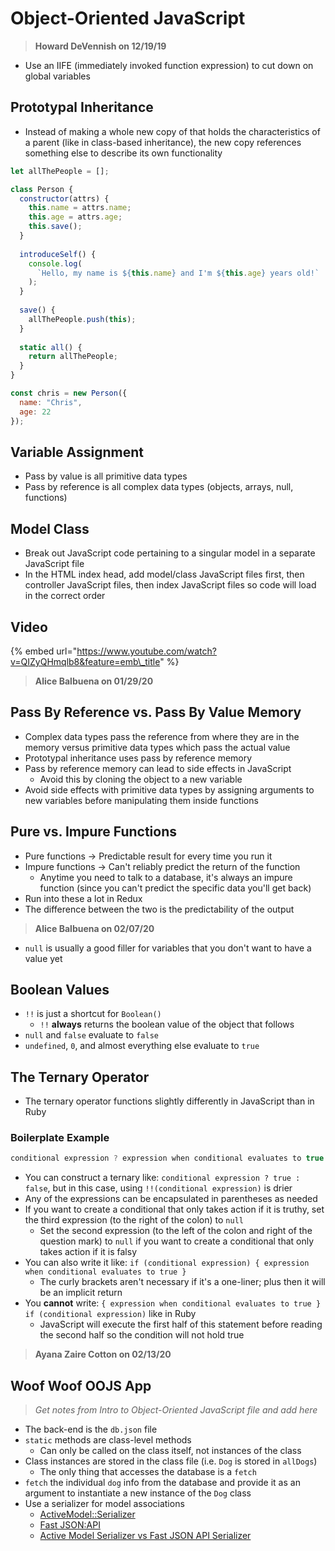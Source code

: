 # Object-Oriented JavaScript

> **Howard DeVennish on 12/19/19**

* Use an IIFE \(immediately invoked function expression\) to cut down on global variables

## **Prototypal Inheritance**

* Instead of making a whole new copy of that holds the characteristics of a parent \(like in class-based inheritance\), the new copy references something else to describe its own functionality

```javascript
let allThePeople = [];

class Person {
  constructor(attrs) {
    this.name = attrs.name;
    this.age = attrs.age;
    this.save();
  }
  
  introduceSelf() {
    console.log(
      `Hello, my name is ${this.name} and I'm ${this.age} years old!`
    );
  }
  
  save() {
    allThePeople.push(this);
  }
  
  static all() {
    return allThePeople;
  }
}

const chris = new Person({
  name: "Chris",
  age: 22
});
```

## **Variable Assignment**

* Pass by value is all primitive data types
* Pass by reference is all complex data types \(objects, arrays, null, functions\)

## **Model Class**

* Break out JavaScript code pertaining to a singular model in a separate JavaScript file
* In the HTML index head, add model/class JavaScript files first, then controller JavaScript files, then index JavaScript files so code will load in the correct order

## Video

{% embed url="https://www.youtube.com/watch?v=QIZyQHmqlb8&feature=emb\_title" %}

> **Alice Balbuena on 01/29/20**

## **Pass By Reference vs. Pass By Value Memory**

* Complex data types pass the reference from where they are in the memory versus primitive data types which pass the actual value
* Prototypal inheritance uses pass by reference memory
* Pass by reference memory can lead to side effects in JavaScript
  * Avoid this by cloning the object to a new variable
* Avoid side effects with primitive data types by assigning arguments to new variables before manipulating them inside functions

## **Pure vs. Impure Functions**

* Pure functions → Predictable result for every time you run it
* Impure functions → Can't reliably predict the return of the function
  * Anytime you need to talk to a database, it's always an impure function \(since you can't predict the specific data you'll get back\)
* Run into these a lot in Redux
* The difference between the two is the predictability of the output

> **Alice Balbuena on 02/07/20**

* `null` is usually a good filler for variables that you don't want to have a value yet

## **Boolean Values**

* `!!` is just a shortcut for `Boolean()`
  * `!!` **always** returns the boolean value of the object that follows
* `null` and `false` evaluate to `false`
* `undefined`, `0`, and almost everything else evaluate to `true`

## **The Ternary Operator**

* The ternary operator functions slightly differently in JavaScript than in Ruby

### Boilerplate Example

```javascript
conditional expression ? expression when conditional evaluates to true : expression when conditional evaluates to false;
```

* You can construct a ternary like: `conditional expression ? true : false`, but in this case, using `!!(conditional expression)` is drier
* Any of the expressions can be encapsulated in parentheses as needed
* If you want to create a conditional that only takes action if it is truthy, set the third expression \(to the right of the colon\) to `null`
  * Set the second expression \(to the left of the colon and right of the question mark\) to `null` if you want to create a conditional that only takes action if it is falsy
* You can also write it like: `if (conditional expression) { expression when conditional evaluates to true }`
  * The curly brackets aren't necessary if it's a one-liner; plus then it will be an implicit return
* You **cannot** write: `{ expression when conditional evaluates to true } if (conditional expression)` like in Ruby
  * JavaScript will execute the first half of this statement before reading the second half so the condition will not hold true

> **Ayana Zaire Cotton on 02/13/20**

## **Woof Woof OOJS App**

> _Get notes from Intro to Object-Oriented JavaScript file and add here_

* The back-end is the `db.json` file
* `static` methods are class-level methods
  * Can only be called on the class itself, not instances of the class
* Class instances are stored in the class file \(i.e. `Dog` is stored in `allDogs`\)
  * The only thing that accesses the database is a `fetch`
* `fetch` the individual `dog` info from the database and provide it as an argument to instantiate a new instance of the `Dog` class
* Use a serializer for model associations
  * [ActiveModel::Serializer](https://github.com/rails-api/active_model_serializers)
  * [Fast JSON:API](https://github.com/fast-jsonapi/fast_jsonapi)
  * [Active Model Serializer vs Fast JSON API Serializer](https://medium.com/@raj.b.stretz/active-model-serializer-vs-fast-json-api-serializer-8338b939f01f)


